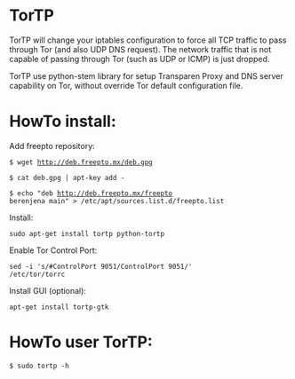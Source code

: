 TorTP
==========

TorTP will change your iptables configuration to force all TCP traffic to pass through Tor (and also UDP DNS request). The network traffic that is not capable of passing through Tor (such as UDP or ICMP) is just dropped.

TorTP use python-stem library for setup Transparen Proxy and DNS server capability on Tor, without override Tor default configuration file.

HowTo install:
=============

Add freepto repository:

<code>$ wget http://deb.freepto.mx/deb.gpg</code>

<code>$ cat deb.gpg | apt-key add -</code>

<code>$ echo "deb http://deb.freepto.mx/freepto berenjena main" > /etc/apt/sources.list.d/freepto.list</code>

Install:

<code>sudo apt-get install tortp python-tortp</code>

Enable Tor Control Port:

<code>sed -i 's/#ControlPort 9051/ControlPort 9051/' /etc/tor/torrc</code>

Install GUI (optional):

<code>apt-get install tortp-gtk</code>

HowTo user TorTP:
=================

<code>$ sudo tortp -h</code>
   
